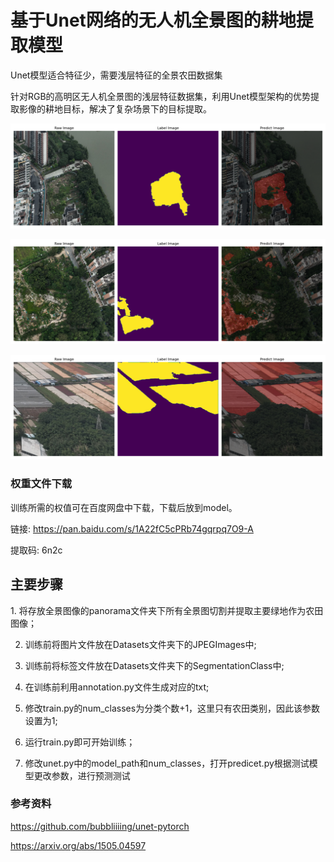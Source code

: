 <h1>基于Unet网络的无人机全景图的耕地提取模型</h1>
Unet模型适合特征少，需要浅层特征的全景农田数据集

针对RGB的高明区无人机全景图的浅层特征数据集，利用Unet模型架构的优势提取影像的耕地目标，解决了复杂场景下的目标提取。

![图片1](phone/18_px_0_1024.png "Magic Gardens")

![图片2](phone/2_ny_0_2048.png "Magic Gardens")

![图片2](phone/6_nx_0_3072.png "Magic Gardens")

<h3>权重文件下载</h3>

训练所需的权值可在百度网盘中下载，下载后放到model。

链接: https://pan.baidu.com/s/1A22fC5cPRb74gqrpq7O9-A

提取码: 6n2c

<h2>主要步骤</h2>
1. 将存放全景图像的panorama文件夹下所有全景图切割并提取主要绿地作为农田图像；

2. 训练前将图片文件放在Datasets文件夹下的JPEGImages中;
   
3. 训练前将标签文件放在Datasets文件夹下的SegmentationClass中;
   
4. 在训练前利用annotation.py文件生成对应的txt;
   
5. 修改train.py的num\_classes为分类个数+1，这里只有农田类别，因此该参数设置为1;
   
6. 运行train.py即可开始训练；
    
7. 修改unet.py中的model\_path和num\_classes，打开predicet.py根据测试模型更改参数，进行预测测试

<h3>参考资料</h3>

https://github.com/bubbliiiing/unet-pytorch

https://arxiv.org/abs/1505.04597


